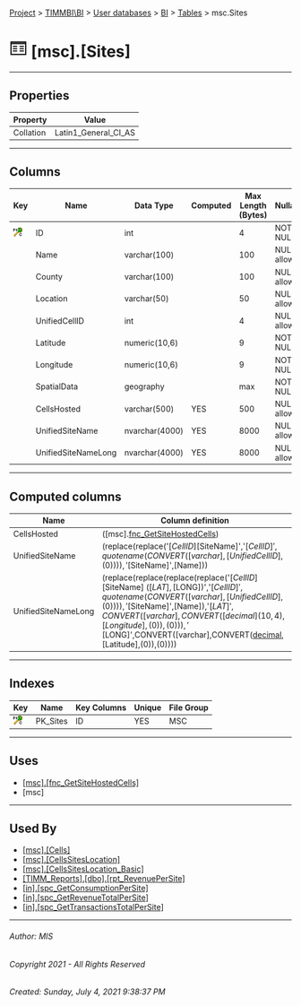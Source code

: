 #### 

[Project](../../../../index.md) > [TIMMBI\\BI](../../../index.md) > [User databases](../../index.md) > [BI](../index.md) > [Tables](Tables.md) > msc.Sites

# ![Tables](../../../../Images/Table32.png) [msc].[Sites]

---

## <a name="#properties"></a>Properties

| Property | Value |
|---|---|
| Collation | Latin1_General_CI_AS |


---

## <a name="#columns"></a>Columns

| Key | Name | Data Type | Computed | Max Length (Bytes) | Nullability | Identity |
|---|---|---|---|---|---|---|
| [![Cluster Primary Key PK_Sites: ID](../../../../Images/pkcluster.png)](#indexes) | ID | int |  | 4 | NOT NULL | 1 - 1 |
|  | Name | varchar(100) |  | 100 | NULL allowed |  |
|  | County | varchar(100) |  | 100 | NULL allowed |  |
|  | Location | varchar(50) |  | 50 | NULL allowed |  |
|  | UnifiedCellID | int |  | 4 | NULL allowed |  |
|  | Latitude | numeric(10,6) |  | 9 | NOT NULL |  |
|  | Longitude | numeric(10,6) |  | 9 | NOT NULL |  |
|  | SpatialData | geography |  | max | NOT NULL |  |
|  | CellsHosted | varchar(500) | YES | 500 | NULL allowed |  |
|  | UnifiedSiteName | nvarchar(4000) | YES | 8000 | NULL allowed |  |
|  | UnifiedSiteNameLong | nvarchar(4000) | YES | 8000 | NULL allowed |  |


---

## <a name="#computedcolumns"></a>Computed columns

| Name | Column definition |
|---|---|
| CellsHosted | ([msc].[fnc_GetSiteHostedCells]([ID])) |
| UnifiedSiteName | (replace(replace('[$CellID] [$SiteName]','[$CellID]',quotename(CONVERT([varchar],[UnifiedCellID],(0)))),'[$SiteName]',[Name])) |
| UnifiedSiteNameLong | (replace(replace(replace(replace('[$CellID] [$SiteName] ([$LAT], [$LONG])','[$CellID]',quotename(CONVERT([varchar],[UnifiedCellID],(0)))),'[$SiteName]',[Name]),'[$LAT]',CONVERT([varchar],CONVERT([decimal](10,4),[Longitude],(0)),(0))),'[$LONG]',CONVERT([varchar],CONVERT([decimal](10,4),[Latitude],(0)),(0)))) |


---

## <a name="#indexes"></a>Indexes

| Key | Name | Key Columns | Unique | File Group |
|---|---|---|---|---|
| [![Cluster Primary Key PK_Sites: ID](../../../../Images/pkcluster.png)](#indexes) | PK_Sites | ID | YES | MSC |


---

## <a name="#uses"></a>Uses

* [[msc].[fnc_GetSiteHostedCells]](../Programmability/Functions/Scalar-valued_Functions/fnc_GetSiteHostedCells.md)
* [msc]


---

## <a name="#usedby"></a>Used By

* [[msc].[Cells]](Cells.md)
* [[msc].[CellsSitesLocation]](../Views/CellsSitesLocation.md)
* [[msc].[CellsSitesLocation_Basic]](../Views/CellsSitesLocation_Basic.md)
* [[TIMM_Reports].[dbo].[rpt_RevenuePerSite]](../../TIMM_Reports/Programmability/Stored_Procedures/rpt_RevenuePerSite.md)
* [[in].[spc_GetConsumptionPerSite]](../Programmability/Stored_Procedures/spc_GetConsumptionPerSite.md)
* [[in].[spc_GetRevenueTotalPerSite]](../Programmability/Stored_Procedures/spc_GetRevenueTotalPerSite.md)
* [[in].[spc_GetTransactionsTotalPerSite]](../Programmability/Stored_Procedures/spc_GetTransactionsTotalPerSite.md)


---

###### Author:  MIS

###### Copyright 2021 - All Rights Reserved

###### Created: Sunday, July 4, 2021 9:38:37 PM

